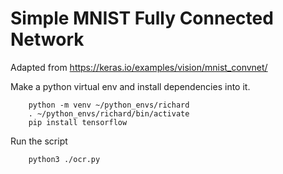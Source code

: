 Simple MNIST Fully Connected Network
====================================

Adapted from https://keras.io/examples/vision/mnist_convnet/

Make a python virtual env and install dependencies into it.

```
    python -m venv ~/python_envs/richard
    . ~/python_envs/richard/bin/activate
    pip install tensorflow
```

Run the script

```
    python3 ./ocr.py
```
